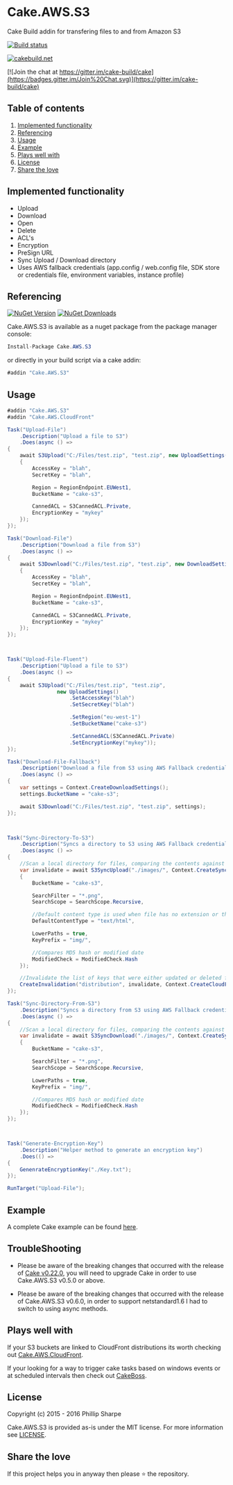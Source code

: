 # Cake.AWS.S3
Cake Build addin for transfering files to and from Amazon S3

[![Build status](https://ci.appveyor.com/api/projects/status/4ymtu0it99v31726?svg=true)](https://ci.appveyor.com/project/SharpeRAD/cake-aws-s3)

[![cakebuild.net](https://img.shields.io/badge/WWW-cakebuild.net-blue.svg)](http://cakebuild.net/)

[![Join the chat at https://gitter.im/cake-build/cake](https://badges.gitter.im/Join%20Chat.svg)](https://gitter.im/cake-build/cake)



## Table of contents

1. [Implemented functionality](https://github.com/SharpeRAD/Cake.AWS.S3#implemented-functionality)
2. [Referencing](https://github.com/SharpeRAD/Cake.AWS.S3#referencing)
3. [Usage](https://github.com/SharpeRAD/Cake.AWS.S3#usage)
4. [Example](https://github.com/SharpeRAD/Cake.AWS.S3#example)
5. [Plays well with](https://github.com/SharpeRAD/Cake.AWS.S3#plays-well-with)
6. [License](https://github.com/SharpeRAD/Cake.AWS.S3#license)
7. [Share the love](https://github.com/SharpeRAD/Cake.AWS.S3#share-the-love)



## Implemented functionality

* Upload
* Download
* Open
* Delete
* ACL's
* Encryption
* PreSign URL
* Sync Upload / Download directory
* Uses AWS fallback credentials (app.config / web.config file, SDK store or credentials file, environment variables, instance profile)



## Referencing

[![NuGet Version](http://img.shields.io/nuget/v/Cake.AWS.S3.svg?style=flat)](https://www.nuget.org/packages/Cake.AWS.S3/)
[![NuGet Downloads](http://img.shields.io/nuget/dt/Cake.AWS.S3.svg?style=flat)](https://www.nuget.org/packages/Cake.AWS.S3/)

Cake.AWS.S3 is available as a nuget package from the package manager console:

```csharp
Install-Package Cake.AWS.S3
```

or directly in your build script via a cake addin:

```csharp
#addin "Cake.AWS.S3"
```



## Usage

```csharp
#addin "Cake.AWS.S3"
#addin "Cake.AWS.CloudFront"

Task("Upload-File")
    .Description("Upload a file to S3")
    .Does(async () =>
{
    await S3Upload("C:/Files/test.zip", "test.zip", new UploadSettings()
    {
        AccessKey = "blah",
        SecretKey = "blah",

        Region = RegionEndpoint.EUWest1,
        BucketName = "cake-s3",

        CannedACL = S3CannedACL.Private,
        EncryptionKey = "mykey"
    });
});

Task("Download-File")
    .Description("Download a file from S3")
    .Does(async () =>
{
    await S3Download("C:/Files/test.zip", "test.zip", new DownloadSettings()
    {
        AccessKey = "blah",
        SecretKey = "blah",

        Region = RegionEndpoint.EUWest1,
        BucketName = "cake-s3",

        CannedACL = S3CannedACL.Private,
        EncryptionKey = "mykey"
    });
});



Task("Upload-File-Fluent")
    .Description("Upload a file to S3")
    .Does(async () =>
{
    await S3Upload("C:/Files/test.zip", "test.zip",
                new UploadSettings()
                    .SetAccessKey("blah")
                    .SetSecretKey("blah")

                    .SetRegion("eu-west-1")
                    .SetBucketName("cake-s3")

                    .SetCannedACL(S3CannedACL.Private)
                    .SetEncryptionKey("mykey"));
});

Task("Download-File-Fallback")
    .Description("Download a file from S3 using AWS Fallback credentials")
    .Does(async () =>
{
    var settings = Context.CreateDownloadSettings(); 
    settings.BucketName = "cake-s3";

    await S3Download("C:/Files/test.zip", "test.zip", settings);
});



Task("Sync-Directory-To-S3")
    .Description("Syncs a directory to S3 using AWS Fallback credentials (requires Cake.AWS.CloudFront for invalidation)")
    .Does(async () =>
{
    //Scan a local directory for files, comparing the contents against objects already in S3. Deleting missing objects and only uploading changed objects, returning a list of keys that require invalidating.
    var invalidate = await S3SyncUpload("./images/", Context.CreateSyncSettings()
    {
        BucketName = "cake-s3",

        SearchFilter = "*.png",
        SearchScope = SearchScope.Recursive,

        //Default content type is used when file has no extension or the content type can't be generated using extension
        DefaultContentType = "text/html",

        LowerPaths = true,
        KeyPrefix = "img/",

        //Compares MD5 hash or modified date
        ModifiedCheck = ModifiedCheck.Hash
    });

    //Invalidate the list of keys that were either updated or deleted from the sync.
    CreateInvalidation("distribution", invalidate, Context.CreateCloudFrontSettings());
});

Task("Sync-Directory-From-S3")
    .Description("Syncs a directory from S3 using AWS Fallback credentials, please be aware this deletes missing files!")
    .Does(async () =>
{
    //Scan a local directory for files, comparing the contents against objects already in S3. Deleting missing files and only downloading changed objects.
    var invalidate = await S3SyncDownload("./images/", Context.CreateSyncSettings()
    {
        BucketName = "cake-s3",

        SearchFilter = "*.png",
        SearchScope = SearchScope.Recursive,

        LowerPaths = true,
        KeyPrefix = "img/",

        //Compares MD5 hash or modified date
        ModifiedCheck = ModifiedCheck.Hash
    });
});



Task("Generate-Encryption-Key")
    .Description("Helper method to generate an encryption key")
    .Does(() =>
{
    GenenrateEncryptionKey("./Key.txt");
});

RunTarget("Upload-File");
```



## Example

A complete Cake example can be found [here](https://github.com/SharpeRAD/Cake.AWS.S3/blob/master/test/build.cake).



## TroubleShooting

* Please be aware of the breaking changes that occurred with the release of [Cake v0.22.0](https://cakebuild.net/blog/2017/09/cake-v0.22.0-released), you will need to upgrade Cake in order to use Cake.AWS.S3 v0.5.0 or above.

* Please be aware of the breaking changes that occurred with the release of Cake.AWS.S3 v0.6.0, in order to support netstandard1.6 I had to switch to using async methods.



## Plays well with

If your S3 buckets are linked to CloudFront distributions its worth checking out [Cake.AWS.CloudFront](https://github.com/SharpeRAD/Cake.AWS.CloudFront).

If your looking for a way to trigger cake tasks based on windows events or at scheduled intervals then check out [CakeBoss](https://github.com/SharpeRAD/CakeBoss).



## License

Copyright (c) 2015 - 2016 Phillip Sharpe

Cake.AWS.S3 is provided as-is under the MIT license. For more information see [LICENSE](https://github.com/SharpeRAD/Cake.AWS.S3/blob/master/LICENSE).



## Share the love

If this project helps you in anyway then please :star: the repository.

